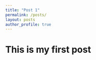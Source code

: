 ```yaml
---
title: "Post 1"
permalink: /posts/
layout: posts
author_profile: true
---
```


# This is my first post